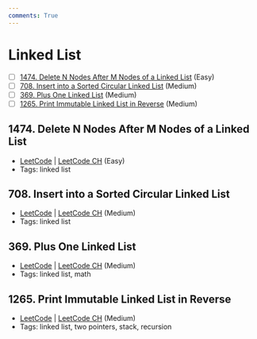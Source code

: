 ```yaml
---
comments: True
---
```


# Linked List

- [ ] [1474. Delete N Nodes After M Nodes of a Linked List](https://leetcode.cn/problems/delete-n-nodes-after-m-nodes-of-a-linked-list/) (Easy)
- [ ] [708. Insert into a Sorted Circular Linked List](https://leetcode.cn/problems/insert-into-a-sorted-circular-linked-list/) (Medium)
- [ ] [369. Plus One Linked List](https://leetcode.cn/problems/plus-one-linked-list/) (Medium)
- [ ] [1265. Print Immutable Linked List in Reverse](https://leetcode.cn/problems/print-immutable-linked-list-in-reverse/) (Medium)

## 1474. Delete N Nodes After M Nodes of a Linked List

-   [LeetCode](https://leetcode.com/problems/delete-n-nodes-after-m-nodes-of-a-linked-list/) | [LeetCode CH](https://leetcode.cn/problems/delete-n-nodes-after-m-nodes-of-a-linked-list/) (Easy)
-   Tags: linked list

## 708. Insert into a Sorted Circular Linked List

-   [LeetCode](https://leetcode.com/problems/insert-into-a-sorted-circular-linked-list/) | [LeetCode CH](https://leetcode.cn/problems/insert-into-a-sorted-circular-linked-list/) (Medium)
-   Tags: linked list

## 369. Plus One Linked List

-   [LeetCode](https://leetcode.com/problems/plus-one-linked-list/) | [LeetCode CH](https://leetcode.cn/problems/plus-one-linked-list/) (Medium)
-   Tags: linked list, math

## 1265. Print Immutable Linked List in Reverse

-   [LeetCode](https://leetcode.com/problems/print-immutable-linked-list-in-reverse/) | [LeetCode CH](https://leetcode.cn/problems/print-immutable-linked-list-in-reverse/) (Medium)
-   Tags: linked list, two pointers, stack, recursion
